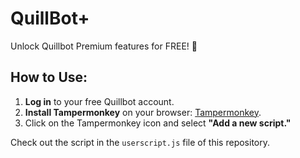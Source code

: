 # QuillBot+

Unlock Quillbot Premium features for FREE! 🚀

## How to Use:

1. **Log in** to your free Quillbot account.
2. **Install Tampermonkey** on your browser: [Tampermonkey](https://www.tampermonkey.net/).
3. Click on the Tampermonkey icon and select **"Add a new script."**

Check out the script in the `userscript.js` file of this repository.

